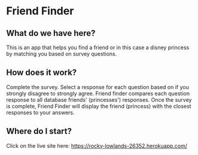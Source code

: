 # Friend Finder

## What do we have here?
This is an app that helps you find a friend or in this case a disney princess by matching you based on survey questions.

## How does it work?
Complete the survey. Select a response for each question based on if you strongly disagree to strongly agree. Friend finder compares each question response to all database friends' (princesses') responses. Once the survey is complete, Friend Finder will display the friend (princess) with the closest responses to your answers.

## Where do I start?
Click on the live site here: https://rocky-lowlands-26352.herokuapp.com/








